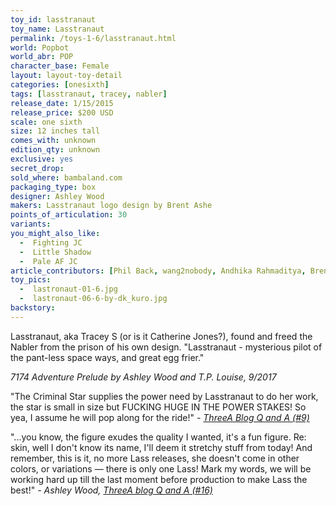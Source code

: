 ```yaml
---
toy_id: lasstranaut
toy_name: Lasstranaut
permalink: /toys-1-6/lasstranaut.html
world: Popbot
world_abr: POP
character_base: Female
layout: layout-toy-detail
categories: [onesixth]
tags: [lasstranaut, tracey, nabler]
release_date: 1/15/2015
release_price: $200 USD
scale: one sixth
size: 12 inches tall
comes_with: unknown
edition_qty: unknown
exclusive: yes
secret_drop:
sold_where: bambaland.com
packaging_type: box
designer: Ashley Wood
makers: Lasstranaut logo design by Brent Ashe
points_of_articulation: 30
variants: 
you_might_also_like:
  -  Fighting JC
  -  Little Shadow
  -  Pale AF JC
article_contributors: [Phil Back, wang2nobody, Andhika Rahmaditya, Brent Ashe, Gar]
toy_pics:
  -  lastronaut-01-6.jpg
  -  lastronaut-06-6-by-dk_kuro.jpg
backstory:
---
```

<p>Lasstranaut, aka Tracey S (or is it Catherine Jones?), found and freed the Nabler from the prison of his own design. "Lasstranaut - mysterious pilot of the pant-less space ways, and great egg frier."</p>
<cite>7174 Adventure Prelude by Ashley Wood and T.P. Louise, 9/2017</cite>

"The Criminal Star supplies the power need by Lasstranaut to do her work, the star is small in size but FUCKING HUGE IN THE POWER STAKES! So yea, I assume he will pop along for the ride!"
<cite>- <a href="http://worldof3alegion.forumotion.com/t287-qa-sessions-with-ashley-wood" target="_blank">ThreeA Blog Q and A (#9)</a></cite>

"...you know, the figure exudes the quality I wanted, it's a fun figure. Re: skin, well I don't know its name, I'll deem it stretchy stuff from today! And remember, this is it, no more Lass releases, she doesn't come in other colors, or variations — there is only one Lass! Mark my words, we will be working hard up till the last moment before production to make Lass the best!"
<cite>- Ashley Wood, <a href="http://worldof3alegion.forumotion.com/t287-qa-sessions-with-ashley-wood" target="_blank">ThreeA blog Q and A (#16)</a></cite>
